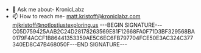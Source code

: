 - 💬 Ask me about- KronicLabz
- 📫 How to reach me- matt.kristoff@kroniclabz.com mjkristoff@notlostjustexploring.us
---BEGIN SIGNATURE---C05D759425AAB2C24D28178263569E81F12668FA0F71D3BF329568BA0179F4ACCF1B86441353359AE5C6EC6FB797704FCE50E3AC324C377340ED8C47B468050F---END SIGNATURE---
